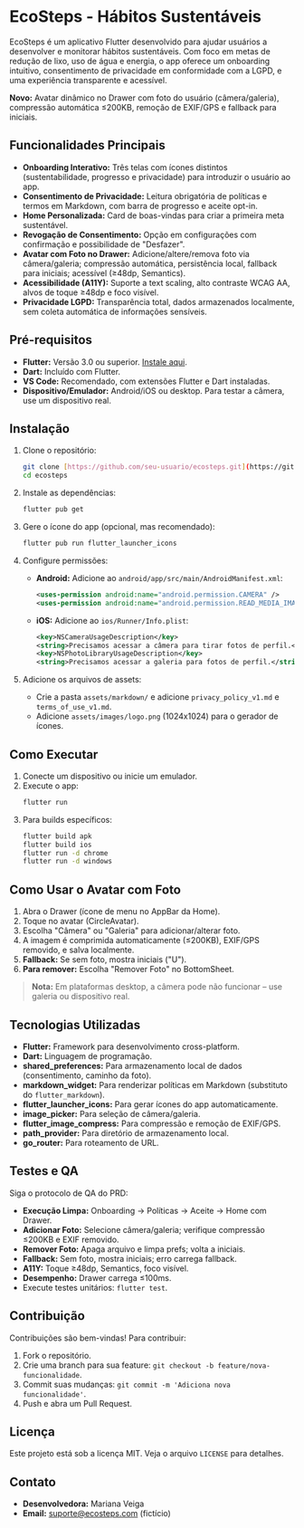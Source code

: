 # EcoSteps - Hábitos Sustentáveis

EcoSteps é um aplicativo Flutter desenvolvido para ajudar usuários a desenvolver e monitorar hábitos sustentáveis. Com foco em metas de redução de lixo, uso de água e energia, o app oferece um onboarding intuitivo, consentimento de privacidade em conformidade com a LGPD, e uma experiência transparente e acessível.

**Novo:** Avatar dinâmico no Drawer com foto do usuário (câmera/galeria), compressão automática ≤200KB, remoção de EXIF/GPS e fallback para iniciais.

## Funcionalidades Principais

* **Onboarding Interativo:** Três telas com ícones distintos (sustentabilidade, progresso e privacidade) para introduzir o usuário ao app.
* **Consentimento de Privacidade:** Leitura obrigatória de políticas e termos em Markdown, com barra de progresso e aceite opt-in.
* **Home Personalizada:** Card de boas-vindas para criar a primeira meta sustentável.
* **Revogação de Consentimento:** Opção em configurações com confirmação e possibilidade de "Desfazer".
* **Avatar com Foto no Drawer:** Adicione/altere/remova foto via câmera/galeria; compressão automática, persistência local, fallback para iniciais; acessível (≥48dp, Semantics).
* **Acessibilidade (A11Y):** Suporte a text scaling, alto contraste WCAG AA, alvos de toque ≥48dp e foco visível.
* **Privacidade LGPD:** Transparência total, dados armazenados localmente, sem coleta automática de informações sensíveis.

## Pré-requisitos

* **Flutter:** Versão 3.0 ou superior. [Instale aqui](https://flutter.dev/docs/get-started/install).
* **Dart:** Incluído com Flutter.
* **VS Code:** Recomendado, com extensões Flutter e Dart instaladas.
* **Dispositivo/Emulador:** Android/iOS ou desktop. Para testar a câmera, use um dispositivo real.

## Instalação

1.  Clone o repositório:
    ```bash
    git clone [https://github.com/seu-usuario/ecosteps.git](https://github.com/seu-usuario/ecosteps.git)
    cd ecosteps
    ```

2.  Instale as dependências:
    ```bash
    flutter pub get
    ```

3.  Gere o ícone do app (opcional, mas recomendado):
    ```bash
    flutter pub run flutter_launcher_icons
    ```

4.  Configure permissões:

    * **Android:** Adicione ao `android/app/src/main/AndroidManifest.xml`:
        ```xml
        <uses-permission android:name="android.permission.CAMERA" />
        <uses-permission android:name="android.permission.READ_MEDIA_IMAGES" />
        ```

    * **iOS:** Adicione ao `ios/Runner/Info.plist`:
        ```xml
        <key>NSCameraUsageDescription</key>
        <string>Precisamos acessar a câmera para tirar fotos de perfil.</string>
        <key>NSPhotoLibraryUsageDescription</key>
        <string>Precisamos acessar a galeria para fotos de perfil.</string>
        ```

5.  Adicione os arquivos de assets:
    * Crie a pasta `assets/markdown/` e adicione `privacy_policy_v1.md` e `terms_of_use_v1.md`.
    * Adicione `assets/images/logo.png` (1024x1024) para o gerador de ícones.

## Como Executar

1.  Conecte um dispositivo ou inicie um emulador.
2.  Execute o app:
    ```bash
    flutter run
    ```
3.  Para builds específicos:
    ```bash
    flutter build apk
    flutter build ios
    flutter run -d chrome
    flutter run -d windows
    ```

## Como Usar o Avatar com Foto

1.  Abra o Drawer (ícone de menu no AppBar da Home).
2.  Toque no avatar (CircleAvatar).
3.  Escolha "Câmera" ou "Galeria" para adicionar/alterar foto.
4.  A imagem é comprimida automaticamente (≤200KB), EXIF/GPS removido, e salva localmente.
5.  **Fallback:** Se sem foto, mostra iniciais ("U").
6.  **Para remover:** Escolha "Remover Foto" no BottomSheet.

> **Nota:** Em plataformas desktop, a câmera pode não funcionar – use galeria ou dispositivo real.

## Tecnologias Utilizadas

* **Flutter:** Framework para desenvolvimento cross-platform.
* **Dart:** Linguagem de programação.
* **shared_preferences:** Para armazenamento local de dados (consentimento, caminho da foto).
* **markdown_widget:** Para renderizar políticas em Markdown (substituto do `flutter_markdown`).
* **flutter_launcher_icons:** Para gerar ícones do app automaticamente.
* **image_picker:** Para seleção de câmera/galeria.
* **flutter_image_compress:** Para compressão e remoção de EXIF/GPS.
* **path_provider:** Para diretório de armazenamento local.
* **go_router:** Para roteamento de URL.

## Testes e QA

Siga o protocolo de QA do PRD:

* **Execução Limpa:** Onboarding → Políticas → Aceite → Home com Drawer.
* **Adicionar Foto:** Selecione câmera/galeria; verifique compressão ≤200KB e EXIF removido.
* **Remover Foto:** Apaga arquivo e limpa prefs; volta a iniciais.
* **Fallback:** Sem foto, mostra iniciais; erro carrega fallback.
* **A11Y:** Toque ≥48dp, Semantics, foco visível.
* **Desempenho:** Drawer carrega ≤100ms.
* Execute testes unitários: `flutter test`.

## Contribuição

Contribuições são bem-vindas! Para contribuir:

1.  Fork o repositório.
2.  Crie uma branch para sua feature: `git checkout -b feature/nova-funcionalidade`.
3.  Commit suas mudanças: `git commit -m 'Adiciona nova funcionalidade'`.
4.  Push e abra um Pull Request.

## Licença

Este projeto está sob a licença MIT. Veja o arquivo `LICENSE` para detalhes.

## Contato
* **Desenvolvedora:** Mariana Veiga
* **Email:** suporte@ecosteps.com (fictício)
